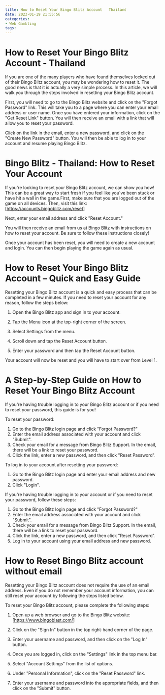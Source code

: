 ```yaml
---
title: How to Reset Your Bingo Blitz Account   Thailand
date: 2023-01-19 21:55:56
categories:
- Web Gambling
tags:
---
```



#  How to Reset Your Bingo Blitz Account - Thailand

If you are one of the many players who have found themselves locked out of their Bingo Blitz account, you may be wondering how to reset it. The good news is that it is actually a very simple process. In this article, we will walk you through the steps involved in resetting your Bingo Blitz account.

First, you will need to go to the Bingo Blitz website and click on the "Forgot Password" link. This will take you to a page where you can enter your email address or user name. Once you have entered your information, click on the "Get Reset Link" button. You will then receive an email with a link that will allow you to reset your password.

Click on the link in the email, enter a new password, and click on the "Create New Password" button. You will then be able to log in to your account and resume playing Bingo Blitz.

#  Bingo Blitz - Thailand: How to Reset Your Account

If you're looking to reset your Bingo Blitz account, we can show you how! This can be a great way to start fresh if you feel like you've been stuck or have hit a wall in the game.First, make sure that you are logged out of the game on all devices. Then, visit this link: [https://accounts.bingoblitz.com/reset]

Next, enter your email address and click "Reset Account."

You will then receive an email from us at Bingo Blitz with instructions on how to reset your account. Be sure to follow these instructions closely!

Once your account has been reset, you will need to create a new account and login. You can then begin playing the game again as usual.

#  How to Reset Your Bingo Blitz Account – Quick and Easy Guide

Resetting your Bingo Blitz account is a quick and easy process that can be completed in a few minutes. If you need to reset your account for any reason, follow the steps below:

1. Open the Bingo Blitz app and sign in to your account.

2. Tap the Menu icon at the top-right corner of the screen.

3. Select Settings from the menu.

4. Scroll down and tap the Reset Account button.

5. Enter your password and then tap the Reset Account button.

Your account will now be reset and you will have to start over from Level 1.

#  A Step-by-Step Guide on How to Reset Your Bingo Blitz Account

If you're having trouble logging in to your Bingo Blitz account or if you need to reset your password, this guide is for you!

To reset your password:
1. Go to the Bingo Blitz login page and click "Forgot Password?"
2. Enter the email address associated with your account and click "Submit".
3. Check your email for a message from Bingo Blitz Support. In the email, there will be a link to reset your password.
4. Click the link, enter a new password, and then click "Reset Password".

To log in to your account after resetting your password:
1. Go to the Bingo Blitz login page and enter your email address and new password.
2. Click "Login".

If you're having trouble logging in to your account or if you need to reset your password, follow these steps:  
1. Go to the Bingo Blitz login page and click "Forgot Password?" 
2. Enter the email address associated with your account and click "Submit". 
3. Check your email for a message from Bingo Blitz Support. In the email, there will be a link to reset your password. 
4. Click the link, enter a new password, and then click "Reset Password". 
5. Log in to your account using your email address and new password.

#  How to Reset Bingo Blitz account without email

Resetting your Bingo Blitz account does not require the use of an email address. Even if you do not remember your account information, you can still reset your account by following the steps listed below.

To reset your Bingo Blitz account, please complete the following steps:

1) Open up a web browser and go to the Bingo Blitz website: [https://www.bingoblast.com/]

2) Click on the "Sign In" button in the top right-hand corner of the page.

3) Enter your username and password, and then click on the "Log In" button.

4) Once you are logged in, click on the "Settings" link in the top menu bar.

5) Select "Account Settings" from the list of options.

6) Under "Personal Information", click on the "Reset Password" link.

7) Enter your username and password into the appropriate fields, and then click on the "Submit" button.